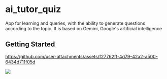# ai_tutor_quiz

App for learning and queries, with the ability to generate questions according to the topic. It is based on Gemini, Google's artificial intelligence

## Getting Started

https://github.com/user-attachments/assets/f27762ff-4d79-42a2-a500-6434d711f05d


[![](https://markdown-videos.deta.dev/youtube/KwL4oAkkwfg)](https://youtu.be/KwL4oAkkwfg)


